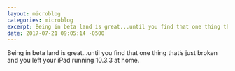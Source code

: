 ```yaml
---
layout: microblog
categories: microblog
excerpt: Being in beta land is great...until you find that one thing that’s just broken and you left your iPad running 10.3.3 at home.
date: 2017-07-21 09:05:14 -0500
---
```


Being in beta land is great...until you find that one thing that’s just broken and you left your iPad running 10.3.3 at home.